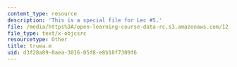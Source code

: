 ```yaml
---
content_type: resource
description: 'This is a special file for Lec #5.'
file: /media/https%3A/open-learning-course-data-rc.s3.amazonaws.com/12-540-principles-of-the-global-positioning-system-spring-2012/d3f28a890aea301605f8e8b18f7309f6_truea.m
file_type: text/x-objcsrc
resourcetype: Other
title: truea.m
uid: d3f28a89-0aea-3016-05f8-e8b18f7309f6
---
```

